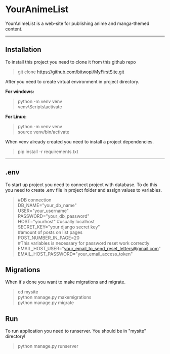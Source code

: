 # YourAnimeList
YourAnimeList is a web-site for publishing anime and manga-themed content.
___
## Installation
To install this project you need to clone it from this github repo
> git clone https://github.com/bitwopi/MyFirstSite.git

After you need to create virtual environment in project directory.

 __For windows:__
> python -m venv venv \
> venv\Scripts\activate

__For Linux:__
> python -m venv venv \
> source venv/bin/activate

When venv already created you need to install a project dependencies.
> pip install -r requirements.txt

___
## .env
To start up project you need to connect project with database. 
To do this you need to create .env file in project folder and assign values to variables.
> #DB connection\
> DB_NAME="your_db_name"\
> USER="your_username"\
> PASSWORD="your_db_password"\
> HOST="yourhost" #usually localhost\
> SECRET_KEY="your django secret key"\
> #amount of posts on list pages\
> POST_NUMBER_IN_PAGE=20\
> #This variables is necessary for password reset work correctly\
> EMAIL_HOST_USER="your_email_to_send_reset_letters@gmail.com"\
> EMAIL_HOST_PASSWORD="your_email_access_token"

## Migrations
When it's done you want to make migrations and migrate.
> cd mysite\
> python manage.py makemigrations\
> python manage.py migrate

## Run
To run application you need to runserver. You should be in "mysite" directory!
> python manage.py runserver




